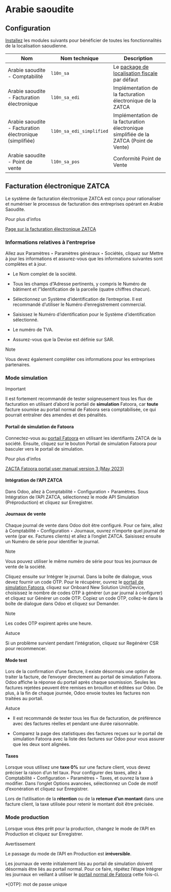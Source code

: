 # Arabie saoudite

## Configuration

[Installez](../../general/apps_modules.html#general-install) les modules
suivants pour bénéficier de toutes les fonctionnalités de la localisation
saoudienne.

Nom | Nom technique | Description  
---|---|---  
Arabie saoudite - Comptabilité | `l10n_sa` | Le [package de localisation fiscale](../fiscal_localizations.html#fiscal-localizations-packages) par défaut  
Arabie saoudite - Facturation électronique | `l10n_sa_edi` | Implémentation de la facturation électronique de la ZATCA  
Arabie saoudite - Facturation électronique (simplifiée) | `l10n_sa_edi_simplified` | Implémentation de la facturation électronique simplifiée de la ZATCA (Point de Vente)  
Arabie saoudite - Point de vente | `l10n_sa_pos` | Conformité Point de Vente  
  
## Facturation électronique ZATCA

Le système de facturation électronique ZATCA est conçu pour rationaliser et
numériser le processus de facturation des entreprises opérant en Arabie
Saoudite.

Pour plus d'infos

[Page sur la facturation électronique
ZATCA](https://zatca.gov.sa/en/E-Invoicing/Pages/default.aspx)

### Informations relatives à l’entreprise

Allez aux Paramètres ‣ Paramètres généraux ‣ Sociétés, cliquez sur Mettre à
jour les informations et assurez-vous que les informations suivantes sont
complètes et à jour.

  * Le Nom complet de la société.

  * Tous les champs d”Adresse pertinents, y compris le Numéro de bâtiment et l”Identification de la parcelle (quatre chiffres chacun).

  * Sélectionnez un Système d’identification de l’entreprise. Il est recommandé d’utiliser le Numéro d’enregistrement commercial.

  * Saisissez le Numéro d’identification pour le Système d’identification sélectionné.

  * Le numéro de TVA.

  * Assurez-vous que la Devise est définie sur SAR.

Note

Vous devez également compléter ces informations pour les entreprises
partenaires.

### Mode simulation

Important

Il est fortement recommandé de tester soigneusement tous les flux de
facturation en utilisant d’abord le portail de **simulation** Fatoora, car
**toute** facture soumise au portail normal de Fatoora sera comptabilisée, ce
qui pourrait entraîner des amendes et des pénalités.

#### Portail de simulation de Fatoora

Connectez-vous au [portail Fatoora](https://fatoora.zatca.gov.sa/) en
utilisant les identifiants ZATCA de la société. Ensuite, cliquez sur le bouton
Portail de simulation Fatoora pour basculer vers le portail de simulation.

Pour plus d'infos

[ZACTA Fatoora portal user manual version 3 (May
2023)](https://zatca.gov.sa/en/E-Invoicing/Introduction/Guidelines/Documents/Fatoora_Portal_User_Manual_English.pdf)

#### Intégration de l’API ZATCA

Dans Odoo, allez à Comptabilité ‣ Configuration ‣ Paramètres. Sous Intégration
de l’API ZATCA, sélectionnez le mode API Simulation (Préproduction) et cliquez
sur Enregistrer.

#### Journaux de vente

Chaque journal de vente dans Odoo doit être configuré. Pour ce faire, allez à
Comptabilité ‣ Configuration ‣ Journaux, ouvrez n’importe quel journal de
vente (par ex. Factures clients) et allez à l’onglet ZATCA. Saisissez ensuite
un Numéro de série pour identifier le journal.

Note

Vous pouvez utiliser le même numéro de série pour tous les journaux de vente
de la société.

Cliquez ensuite sur Intégrer le journal. Dans la boîte de dialogue, vous devez
fournir un code OTP. Pour le récupérer, ouvrez le [portail de simulation
Fatoora](https://fatoora.zatca.gov.sa/), cliquez sur Onboard New Solution
Unit/Device, choisissez le nombre de codes OTP à générer (un par journal à
configurer) et cliquez sur Générer un code OTP. Copiez un code OTP, collez-le
dans la boîte de dialogue dans Odoo et cliquez sur Demander.

Note

Les codes OTP expirent après une heure.

Astuce

Si un problème survient pendant l’intégration, cliquez sur Regénérer CSR pour
recommencer.

#### Mode test

Lors de la confirmation d’une facture, il existe désormais une option de
traiter la facture, de l’envoyer directement au portail de simulation Fatoora.
Odoo affiche la réponse du portail après chaque soumission. Seules les
factures rejetées peuvent être remises en brouillon et éditées sur Odoo. De
plus, à la fin de chaque journée, Odoo envoie toutes les factures non traitées
au portail.

Astuce

  * Il est recommandé de tester tous les flux de facturation, de préférence avec des factures réelles et pendant une durée raisonnable.

  * Comparez la page des statistiques des factures reçues sur le portail de simulation Fatoora avec la liste des factures sur Odoo pour vous assurer que les deux sont alignées.

#### Taxes

Lorsque vous utilisez une **taxe 0%** sur une facture client, vous devez
préciser la raison d’un tel taux. Pour configurer des taxes, allez à
Comptabilité ‣ Configuration ‣ Paramètres ‣ Taxes, et ouvrez la taxe à
modifier. Dans l’onglet Options avancées, sélectionnez un Code de motif
d’exonération et cliquez sur Enregistrer.

Lors de l’utilisation de la **rétention** ou de la **retenue d’un montant**
dans une facture client, la taxe utilisée pour retenir le montant doit être
précisée.

### Mode production

Lorsque vous êtes prêt pour la production, changez le mode de l’API en
Production et cliquez sur Enregistrer.

Avertissement

Le passage du mode de l’API en Production est **irréversible**.

Les journaux de vente initialement liés au portail de simulation doivent
désormais être liés au portail normal. Pour ce faire, répétez l’étape Intégrer
les journaux en veillant à utiliser le [portail normal de
Fatoora](https://fatoora.zatca.gov.sa/) cette fois-ci.

  *[OTP]: mot de passe unique

